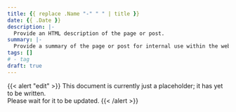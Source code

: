```yaml
---
title: {{ replace .Name "-" " " | title }}
date: {{ .Date }}
description: |-
  Provide an HTML description of the page or post.
summary: |-
  Provide a summary of the page or post for internal use within the website.
tags: []
# - tag
draft: true
---
```


{{< alert "edit" >}} This document is currently just a placeholder; it has yet
to be written.<br />Please wait for it to be updated. {{< /alert >}}
